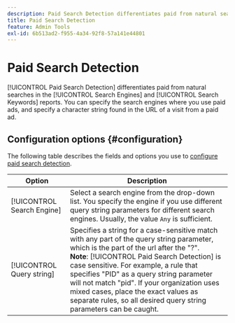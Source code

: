 ```yaml
---
description: Paid Search Detection differentiates paid from natural searches in the Search Engines and Search Keywords reports. 
title: Paid Search Detection
feature: Admin Tools
exl-id: 6b513ad2-f955-4a34-92f8-57a141e44801
---
```

# Paid Search Detection

[!UICONTROL Paid Search Detection] differentiates paid from natural searches in the [!UICONTROL Search Engines] and [!UICONTROL Search Keywords] reports. You can specify the search engines where you use paid ads, and specify a character string found in the URL of a visit from a paid ad.

## Configuration options {#configuration}

The following table describes the fields and options you use to [configure paid search detection](/help/admin/tools/manage-rs/edit-settings/general/paid-search-detection/t-paid-search-detection.md).

| Option | Description |
| --- | --- |
| [!UICONTROL Search Engine] | Select a search engine from the drop-down list. You specify the engine if you use different query string parameters for different search engines. Usually, the value `Any` is sufficient. |
| [!UICONTROL Query string] | Specifies a string for a case-sensitive match with any part of the query string parameter, which is the part of the url after the "?". <br>**Note**: [!UICONTROL Paid Search Detection] is case sensitive. For example, a rule that specifies "PID" as a query string parameter will not match "pid". If your organization uses mixed cases, place the exact values as separate rules, so all desired query string parameters can be caught.|
